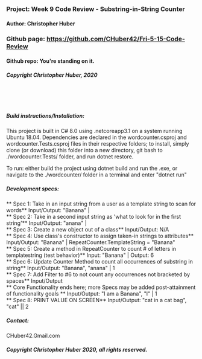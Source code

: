 ### Project: **Week 9 Code Review - Substring-in-String Counter**
#### Author: **Christopher Huber**

### Github page: https://github.com/CHuber42/Fri-5-15-Code-Review
#### Github repo: You're standing on it.
##### Copyright Christopher Huber, 2020

&nbsp;
     
&nbsp;
         
##### Build instructions/Installation: 

This project is built in C# 8.0 using .netcoreapp3.1 on a system running Ubuntu 18.04.
Dependencies are declared in the wordcounter.csproj and wordcounter.Tests.csproj files in their respective folders;
to install, simply clone (or download) this folder into a new directory, git bash to ./wordcounter.Tests/ folder,
and run dotnet restore.

To run: either build the project using dotnet build and run the .exe, or navigate to the
./wordcounter/ folder in a terminal and enter "dotnet run"


##### Development specs:

** Spec 1: Take in an input string from a user as a template string to scan for words** <done> Input/Output: "Banana" |   
** Spec 2: Take in a second input string as 'what to look for in the first string'** <done> Input/Output: "anana" |   
** Spec 3: Create a new object out of a class** <done> Input/Output: N/A    
** Spec 4: Use class's constructor to assign taken-in strings to attributes** <done> Input/Output: "Banana" |      RepeatCounter.TemplateString = "Banana"     
** Spec 5: Create a method in RepeatCounter to count # of letters in templatestring (test behavior)** <done> Input: "Banana" | Output: 6    
** Spec 6: Update Counter Method to count all occurrences of substring in string** Input/Output: "Banana", "anana" | 1 <done>    
** Spec 7: Add Filter to #6 to not count any occurrences not bracketed by spaces** Input/Output <done>    
** Core Functionality ends here; more Specs may be added post-attainment of functionality goals ** Input/Output: "I am a Banana", "I" | 1 <done>     
** Spec 8: PRINT VALUE ON SCREEN** Input/Output: "cat in a cat bag", "cat" || 2 <done>       

##### _Contact_:

CHuber42.Gmail.com

##### _Copyright Christopher Huber 2020, all rights reserved._

